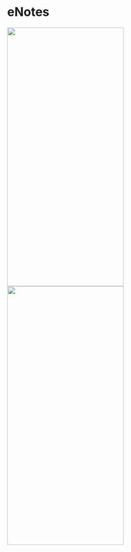 # eNotes
 <img src="https://i.imgur.com/p9SQys9.png" width="270" height="600">
 <img src="https://i.imgur.com/7OVVVb9.png" width="270" height="600">
